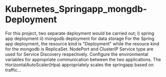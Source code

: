 # Kubernetes_Springapp_mongdb-Deployment
For this project, two separate deployment would be carried out;
    i) spring app deployment
    ii) mongodb deployment for data storage
For the Spring app deployment, the resource kind is "Deployment" while the resouce kind for the mongodb is ReplicaSet.
NodePort and ClusterIP Service type are used for Service Discovery respectively.
Configure the environmental variables for appropriate communication between the two applications.
The HorizontalAutoScaler(Hpa) appropriately scales the springapp based on traffic...
